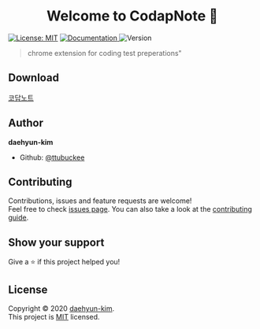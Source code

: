 <h1 align="center">Welcome to CodapNote 👋</h1>    

[![License: MIT](https://img.shields.io/badge/License-MIT-yellow.svg)](https://opensource.org/licenses/MIT)    <a href="https://github.com/ttubuckee/CodapNote#readme" target="_blank">
    <img alt="Documentation" src="https://img.shields.io/badge/documentation-yes-brightgreen.svg" />
  </a>    <img alt="Version" src="https://img.shields.io/badge/version-1.0.0-blue.svg?cacheSeconds=2592000" />

> chrome extension for coding test preperations&#34;    

## Download   

[ 코답노트 ](https://chrome.google.com/webstore/detail/%EC%BD%94%EB%8B%B5%EB%85%B8%ED%8A%B8-%ED%94%84%EB%A1%9C%EA%B7%B8%EB%9E%98%EB%A8%B8%EC%8A%A4%EB%B0%B1%EC%A4%80%ED%95%B4%EC%BB%A4%EB%9E%AD%ED%81%AC-%EB%AC%B8%EC%A0%9C%ED%92%80%EC%9D%B4-%ED%99%95%EC%9E%A5/jnblbdlgdgbbgpnllacdodkncdckndli?hl=ko&authuser=0)

## Author

**daehyun-kim**

* Github: [@ttubuckee](https://github.com/ttubuckee)

## Contributing

Contributions, issues and feature requests are welcome!<br />Feel free to check [issues page](https://github.com/ttubuckee/CodapNote/issues). You can also take a look at the [contributing guide](https://github.com/ttubuckee/CodapNote/blob/master/CONTRIBUTING.md).

## Show your support

Give a ⭐️ if this project helped you!

## License

Copyright © 2020 [daehyun-kim](https://github.com/ttubuckee).<br />
This project is [MIT](https://github.com/ttubuckee/CodapNote/blob/master/LICENSE) licensed.
